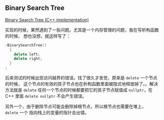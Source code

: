 ## Binary Search Tree

[ Binary Search Tree (C++ implementation) ](./BinarySearchTree.cpp)

实现的时候，果然遇到了一些问题。尤其是一个内存管理的问题，我在写析构函数的时候，
想也没想，就这样写了：

```cpp
~BinarySearchTree()
  {
    delete left;
    delete right;
  }
;
```

后来测试的时候出现访问越界的错误。找了很久才发觉，原来是 `delete` 一个节点的时候，
这个节点的有效的孩子节点也在析构函数里面被隐式地释放掉了。。解决方法就是
`delete` 任何一个节点的时候都要把它的孩子节点赋值成 `nullptr`，在 C++ 里面
`delete nullptr` 不会产生错误。

另外一个，由于删除节点可能会删除掉根节点，所以根节点也需要在堆上，`delete` 一个
指向栈上的变量的指针会出错。
